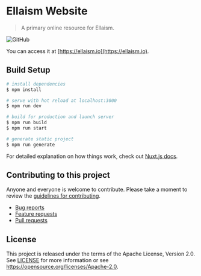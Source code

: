 # Ellaism Website

> A primary online resource for Ellaism.

![GitHub](https://img.shields.io/github/license/ellaismproject/website)

You can access it at [https://ellaism.io](https://ellaism.io).

## Build Setup

```bash
# install dependencies
$ npm install

# serve with hot reload at localhost:3000
$ npm run dev

# build for production and launch server
$ npm run build
$ npm run start

# generate static project
$ npm run generate
```

For detailed explanation on how things work, check out [Nuxt.js docs](https://nuxtjs.org).

## Contributing to this project

Anyone and everyone is welcome to contribute. Please take a moment to
review the [guidelines for contributing](CONTRIBUTING.md).

* [Bug reports](CONTRIBUTING.md#bugs)
* [Feature requests](CONTRIBUTING.md#features)
* [Pull requests](CONTRIBUTING.md#pull-requests)

## License

This project is released under the terms of the Apache License, Version 2.0. See [LICENSE](LICENSE)
for more information or see https://opensource.org/licenses/Apache-2.0.
